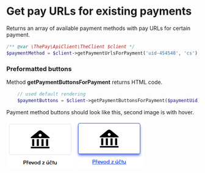 # Get pay URLs for existing payments

Returns an array of available payment methods with pay URLs for certain payment.

```php
/** @var \ThePay\ApiClient\TheClient $client */
$paymentMethod = $client->getPaymentUrlsForPayment('uid-454548', 'cs');
```

### Preformatted buttons

Method **getPaymentButtonsForPayment** returns HTML code.

```php
    // used default rendering
    $paymentButtons = $client->getPaymentButtonsForPayment($paymentUid);
```

Payment method buttons should look like this, second image is with hover.

![default](img/payment_method_button.png)
![hover](img/payment_method_button_hover.png)
